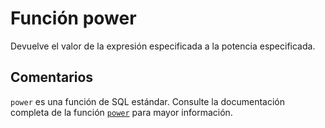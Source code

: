 ﻿---
SidebarGroup: "p"
Autogenerated: true
---

# Función  power

Devuelve el valor de la expresión especificada a la potencia especificada.

## Comentarios 

`power` es una función de SQL estándar. Consulte la documentación completa de la función [`power`](https://learn.microsoft.com/es-es/sql/t-sql/functions/power-transact-sql) para mayor información.
